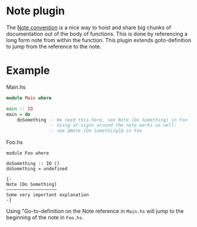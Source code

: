 # Note plugin

The [Note convention](https://gitlab.haskell.org/ghc/ghc/-/wikis/commentary/coding-style#2-using-notes) is a nice way to hoist and share big chunks of documentation out of the body of functions. This is done by referencing a long form note from within the function. This plugin extends goto-definition to jump from the reference to the note.

# Example

Main.hs
```haskell
module Main where

main :: IO
main = do
    doSomething -- We need this here, see Note [Do Something] in Foo
                -- Using at-signs around the note works as well:
                -- see @Note [Do Something]@ in Foo
```

Foo.hs
```
module Foo where

doSomething :: IO ()
doSomething = undefined

{-
Note [Do Something]
~~~~~~~~~~~~~~~~~~~
Some very important explanation
-}
```

Using "Go-to-definition on the Note reference in `Main.hs` will jump to the beginning of the note in `Foo.hs`.
